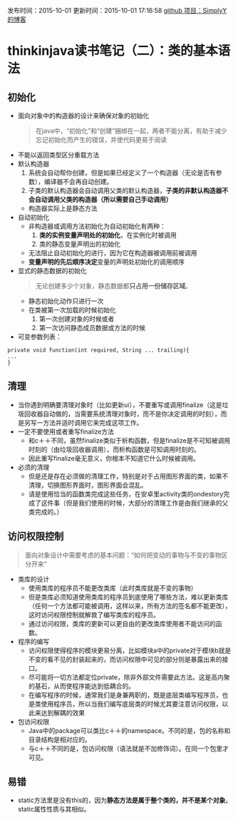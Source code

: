 发布时间：2015-10-01
更新时间：2015-10-01 17:16:58
[github 项目：SimplyY 的博客](https://github.com/SimplyY/Blog/)
# thinkinjava读书笔记（二）：类的基本语法

## 初始化


- 面向对象中的构造器的设计来确保对象的初始化
    > 在java中，“初始化”和“创建”捆绑在一起，两者不能分离，有助于减少忘记初始化而产生的错误，并使代码更易于阅读
- 不能以返回类型区分重载方法
- 默认构造器
    1. 系统会自动帮你创建，但是如果已经定义了一个构造器（无论是否有参数），编译器不会再自动创建。
    2. 子类的默认构造器会自动调用父类的默认构造器，**子类的非默认构造器不会自动调用父类的构造器（所以需要自己手动调用）**
	- 构造器实际上是静态方法
- 自动初始化
    - 非构造器或调用方法初始化为自动初始化有两种：
        1. **类的实例变量声明处的初始化**，在实例化时被调用
        2. 类的静态变量声明出的初始化
    - 无法阻止自动初始化的进行，因为它在构造器被调用前被调用
	- **变量声明的先后顺序决定**变量的声明处初始化的调用顺序
- 显式的静态数据的初始化
    > 无论创建多少个对象，静态数据都**只占用一份储存区域**。
    - 静态初始化动作只进行一次
    - 在类被第一次加载的时候初始化
        1. 第一次创建对象的时候或者
        2. 第一次访问静态成员数据或方法的时候
- 可变参数列表：

```
private void function(int required, String ... trailing){
...
}
```


## 清理

- 当你遇到明确要清理对象时（比如更新ui），不要重写或调用finalize（这是垃圾回收器自动做的，当需要系统清理对象时，而不是你决定调用的时刻），而是另写一方法并适时调用它来完成这项工作。
- 一定不要使用或者重写finalize方法
    - 和c＋＋不同，虽然finalize类似于析构函数，但是finalize是不可知被调用时刻的（由垃圾回收器调用），而析构函数是可知调用时刻的。
    - 因此重写finalize毫无意义，你根本不知道它什么时候被调用。
- 必须的清理
    - 但是还是存在必须做的清理工作，特别是对于占用图形界面的类，如果不清理，切换图形界面时，图形界面会混乱。
    - 请是使用恰当的函数类完成这些任务，在安卓里activity类的ondestory完成了这件事（但是我们使用的时候，大部分的清理工作是由我们继承的父类完成的。）

## 访问权限控制
> 面向对象设计中需要考虑的基本问题：“如何把变动的事物与不变的事物区分开来”

- 类库的设计
    - 使用类库的程序员不能更改类库（此时类库就是不变的事物）
    - 但是类库必须知道使用类库的程序员到底使用了哪些方法，难以更新类库（任何一个方法都可能被调用，这样以来，所有方法的签名都不能更改），这时访问权限控制就解救了编写类库的程序员。
    - 通过访问权限，类库的更新可以更自由的更改类库使用者不能访问的函数。
- 程序的编写
    - 访问权限使得程序的模块更易分离，比如模块a中的private对于模块b就是不变的看不见的封装起来的，而访问权限中可见的部分则是暴露出来的接口。
    - 尽可能将一切方法都定位private，除非外部文件需要此方法。这是高内聚的基石，从而使程序能达到低耦合的。
    - 在编写程序的时候，通常我们是身兼两职的，既是底层类编写程序员，也是类使用程序员，所以当我们编写底层类的时候尤其要注意访问权限，以此来达到解耦的效果
- 包访问权限
    - Java中的package可以类比c＋＋的namespace。不同的是，包的名称和目录结构是相对应的。
    - 与c＋＋不同的是，包访问权限（语法就是不加修饰词）。在同一个包里才可见。



易错
----

- static方法里是没有this的，因为**静态方法是属于整个类的，并不是某个对象**。static属性性质与其相似。
